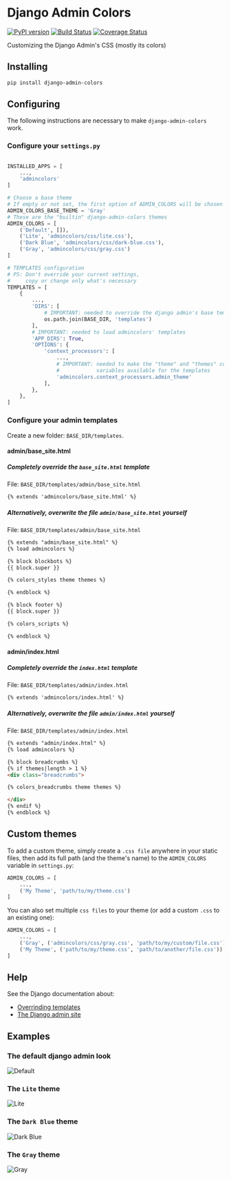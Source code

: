 # Django Admin Colors

[![PyPI version](https://badge.fury.io/py/django-admin-colors.svg)](https://badge.fury.io/py/django-admin-colors)
[![Build Status](https://circleci.com/gh/victorfsf/django-admin-colors/tree/master.svg?style=shield)](https://circleci.com/gh/victorfsf/django-admin-colors)
[![Coverage Status](https://coveralls.io/repos/github/victorfsf/django-admin-colors/badge.svg)](https://coveralls.io/github/victorfsf/django-admin-colors)

Customizing the Django Admin's CSS (mostly its colors)

## Installing

```bash
pip install django-admin-colors
```

## Configuring

The following instructions are necessary to make `django-admin-colors` work.

### Configure your `settings.py`

```python

INSTALLED_APPS = [
    ...,
    'admincolors'
]

# Choose a base theme
# If empty or not set, the first option of ADMIN_COLORS will be chosen
ADMIN_COLORS_BASE_THEME = 'Gray'
# These are the "builtin" django-admin-colors themes
ADMIN_COLORS = [
    ('Default', []),
    ('Lite', 'admincolors/css/lite.css'),
    ('Dark Blue', 'admincolors/css/dark-blue.css'),
    ('Gray', 'admincolors/css/gray.css')
]

# TEMPLATES configuration
# PS: Don't override your current settings,
#     copy or change only what's necessary
TEMPLATES = [
    {
        ...,
        'DIRS': [
            # IMPORTANT: needed to override the django admin's base templates.
            os.path.join(BASE_DIR, 'templates')
        ],
        # IMPORTANT: needed to load admincolors' templates
        'APP_DIRS': True,
        'OPTIONS': {
            'context_processors': [
                ...,
                # IMPORTANT: needed to make the "theme" and "themes" context
                #            variables available for the templates
                'admincolors.context_processors.admin_theme'
            ],
        },
    },
]
```

### Configure your admin templates

Create a new folder: `BASE_DIR/templates`.

#### admin/base_site.html

##### Completely override the `base_site.html` template

File: `BASE_DIR/templates/admin/base_site.html`

```html
{% extends 'admincolors/base_site.html' %}
```

##### Alternatively, overwrite the file `admin/base_site.html` yourself

File: `BASE_DIR/templates/admin/base_site.html`

```html
{% extends "admin/base_site.html" %}
{% load admincolors %}

{% block blockbots %}
{{ block.super }}

{% colors_styles theme themes %}

{% endblock %}

{% block footer %}
{{ block.super }}

{% colors_scripts %}

{% endblock %}
```

#### admin/index.html

##### Completely override the `index.html` template

File: `BASE_DIR/templates/admin/index.html`

```html
{% extends 'admincolors/index.html' %}
```

##### Alternatively, overwrite the file `admin/index.html` yourself

File: `BASE_DIR/templates/admin/index.html`

```html
{% extends "admin/index.html" %}
{% load admincolors %}

{% block breadcrumbs %}
{% if themes|length > 1 %}
<div class="breadcrumbs">

{% colors_breadcrumbs theme themes %}

</div>
{% endif %}
{% endblock %}
```

## Custom themes

To add a custom theme, simply create a `.css file` anywhere in your static files, then add its full path (and the theme's name) to the `ADMIN_COLORS` variable in `settings.py`:

```python
ADMIN_COLORS = [
    ...,
    ('My Theme', 'path/to/my/theme.css')
]
```

You can also set multiple `css files` to your theme (or add a custom `.css` to an existing one):

```python
ADMIN_COLORS = [
    ...,
    ('Gray', ('admincolors/css/gray.css', 'path/to/my/custom/file.css')),
    ('My Theme', ('path/to/my/theme.css', 'path/to/another/file.css'))
]
```

## Help

See the Django documentation about:

- [Overrinding templates](https://docs.djangoproject.com/en/2.0/howto/overriding-templates/)
- [The Django admin site](https://docs.djangoproject.com/en/2.0/ref/contrib/admin/)

## Examples

### The default django admin look

![Default](https://github.com/victorfsf/django-admin-colors/raw/master/screenshots/default.png)

### The `Lite` theme

![Lite](https://github.com/victorfsf/django-admin-colors/raw/master/screenshots/lite.png)

### The `Dark Blue` theme

![Dark Blue](https://github.com/victorfsf/django-admin-colors/raw/master/screenshots/darkblue.png)

### The `Gray` theme

![Gray](https://github.com/victorfsf/django-admin-colors/raw/master/screenshots/gray.png)
